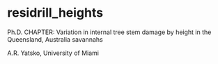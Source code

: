 # residrill_heights
Ph.D. CHAPTER: Variation in internal tree stem damage by height in the Queensland, Australia savannahs

A.R. Yatsko, University of Miami
